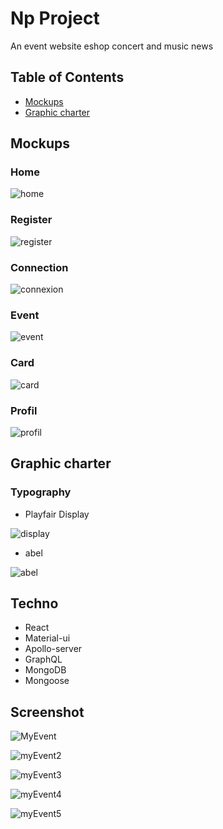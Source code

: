 # Np Project
An event website eshop concert and music news
## Table of Contents
* [Mockups](#mockups)
* [Graphic charter](#graphic-charter)

## Mockups
### Home
![home](https://user-images.githubusercontent.com/90910874/150365190-8c121730-2843-42f5-bbd1-9afb3021d2eb.png)
### Register
![register](https://user-images.githubusercontent.com/90910874/150365302-5283a87c-c33b-47bc-8912-8f2d8efc9915.png)
### Connection
![connexion](https://user-images.githubusercontent.com/90910874/150365492-a3ee2afd-a568-4fda-810e-785f3a4daccc.png)
### Event
![event](https://user-images.githubusercontent.com/90910874/150365560-e2221b41-8aa0-4a5b-a8fd-13049d384551.png)
### Card
![card](https://user-images.githubusercontent.com/90910874/150365588-05955fab-ccb1-40fd-b54f-e576aca857ae.png)
### Profil
![profil](https://user-images.githubusercontent.com/90910874/150365643-4702e4f3-c00b-4582-b524-cbcdd1216957.png)
## Graphic charter
### Typography 

- Playfair Display

![display](https://user-images.githubusercontent.com/90910874/150366271-1eb294f4-2107-4f09-8a07-fa8d73b952b8.png)

- abel

![abel](https://user-images.githubusercontent.com/90910874/150366386-0a3dfefd-2af0-4a5e-970e-037cd18ba650.png)

## Techno 

- React
- Material-ui
- Apollo-server
- GraphQL
- MongoDB
- Mongoose

## Screenshot

![MyEvent](https://user-images.githubusercontent.com/90910874/155225587-78305816-7b3b-4aea-981d-f4cf1c18de2e.png)

![myEvent2](https://user-images.githubusercontent.com/90910874/155225621-3fc8c707-fa26-41a8-820d-def43d9c6a51.png)

![myEvent3](https://user-images.githubusercontent.com/90910874/155225646-80120004-ceb2-4a75-8e9f-c528486404c0.png)

![myEvent4](https://user-images.githubusercontent.com/90910874/155225659-d1e12d40-8735-458f-80c1-337f42d4cb59.png)

![myEvent5](https://user-images.githubusercontent.com/90910874/155225700-1187151b-b52a-408f-8639-6b3849badb3e.png)
